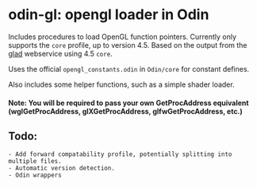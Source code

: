 # odin-gl: opengl loader in Odin

Includes procedures to load OpenGL function pointers. Currently only supports the `core` profile, up to version 4.5. Based on the output from the [glad](https://github.com/Dav1dde/glad) webservice using 4.5 `core`.

Uses the official `opengl_constants.odin` in `Odin/core` for constant defines. 

Also includes some helper functions, such as a simple shader loader.

#### Note: You will be required to pass your own GetProcAddress equivalent (wglGetProcAddress, glXGetProcAddress, glfwGetProcAddress, etc.)

## Todo:

    - Add forward compatability profile, potentially splitting into multiple files.
    - Automatic version detection.
    - Odin wrappers
